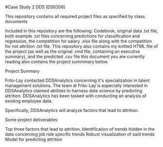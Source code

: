#Case Study 2 DDS (DS6306)

This repository contains all required project files as specified by class documents

Included in this repository are the following: Codebook, original data .txt file, both example .txt files concerning predictions for classification and regression, the competition for salary .xlsx file along with the competition for not attrition .txt file. This repository also contains my knitted HTML file of the project (as well as the original .rmd file, containing an executive summary), and the predicted .csv file this document you are currently reading also contains the project summmary below.

Project Summary

Frito-Lay contacted DDSAnalytics concerning it's specialization in talent management solutions.  The team at Frito-Lay is especially interested in DDSAnalytics claimed abilities to harness data science by predicting attrition.  DDSAnalytics has been tasked with conducting an analysis of existing employee data.

Specifically, DDSAnalytics will analyze factors that lead to attrition.

Some project deliverables:

Top three factors that lead to attrition.
Identification of trends hidden in the data concerning job role specific trends
Robust visualization of said trends 
Model for predicting attrition
